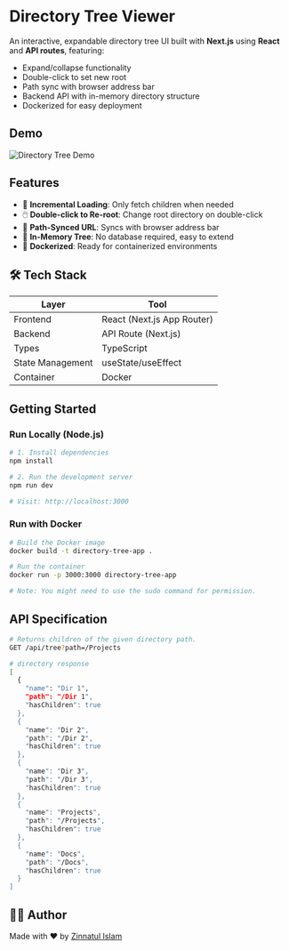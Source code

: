 # Directory Tree Viewer

An interactive, expandable directory tree UI built with **Next.js** using **React** and **API routes**, featuring:

- Expand/collapse functionality
- Double-click to set new root
- Path sync with browser address bar
- Backend API with in-memory directory structure
- Dockerized for easy deployment

## Demo

![Directory Tree Demo](demo.gif)

## Features

- 📂 **Incremental Loading**: Only fetch children when needed
- 🖱️ **Double-click to Re-root**: Change root directory on double-click
- 🔗 **Path-Synced URL**: Syncs with browser address bar
- 🧠 **In-Memory Tree**: No database required, easy to extend
- 🐳 **Dockerized**: Ready for containerized environments

## 🛠 Tech Stack

| Layer            | Tool                       |
| ---------------- | -------------------------- |
| Frontend         | React (Next.js App Router) |
| Backend          | API Route (Next.js)        |
| Types            | TypeScript                 |
| State Management | useState/useEffect         |
| Container        | Docker                     |

## Getting Started

### Run Locally (Node.js)

```bash
# 1. Install dependencies
npm install

# 2. Run the development server
npm run dev

# Visit: http://localhost:3000
```

### Run with Docker

```bash
# Build the Docker image
docker build -t directory-tree-app .

# Run the container
docker run -p 3000:3000 directory-tree-app

# Note: You might need to use the sudo command for permission.
```

## API Specification

```bash
# Returns children of the given directory path.
GET /api/tree?path=/Projects

# directory response
[
  {
    "name": "Dir 1",
    "path": "/Dir 1",
    "hasChildren": true
  },
  {
    "name": "Dir 2",
    "path": "/Dir 2",
    "hasChildren": true
  },
  {
    "name": "Dir 3",
    "path": "/Dir 3",
    "hasChildren": true
  },
  {
    "name": "Projects",
    "path": "/Projects",
    "hasChildren": true
  },
  {
    "name": "Docs",
    "path": "/Docs",
    "hasChildren": true
  }
]
```

## 🧑‍💻 Author

Made with ❤️ by [Zinnatul Islam](https://www.linkedin.com/in/zinnatul)
